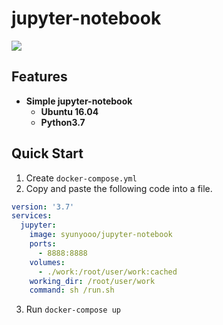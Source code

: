 # jupyter-notebook

<a href='https://hub.docker.com/r/syunyooo/jupyter-notebook'> ![](https://img.shields.io/docker/cloud/build/syunyooo/jupyter-notebook.svg?logo=docker&logoColor=white&style=for-the-badge)</a>

## Features

- **Simple jupyter-notebook**
  - **Ubuntu 16.04**
  - **Python3.7**

## Quick Start

1. Create `docker-compose.yml` 
2. Copy and paste the following code into a file.

```yaml
version: '3.7'
services:
  jupyter:
    image: syunyooo/jupyter-notebook
    ports:
      - 8888:8888
    volumes:
      - ./work:/root/user/work:cached
    working_dir: /root/user/work
    command: sh /run.sh
```

3. Run `docker-compose up`


